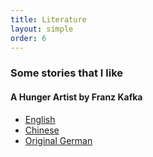 ```yaml
---
title: Literature
layout: simple
order: 6
---
```


### Some stories that I like

#### A Hunger Artist by Franz Kafka

- [English](/literature/stories/Franz_Kafka/A_Hunger_Artist)
- [Chinese](/literature/stories/Franz_Kafka/饥饿艺术家)
- [Original German](/literature/stories/Franz_Kafka/Ein_Hungerkuenstler)